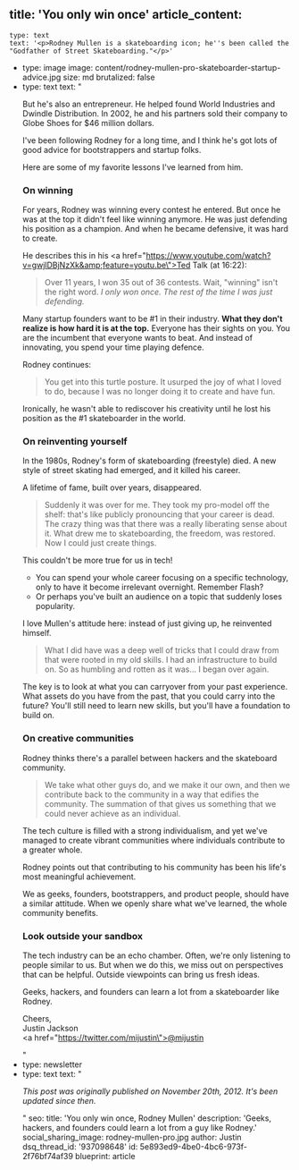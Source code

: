 title: 'You only win once'
article_content:
  -
    type: text
    text: '<p>Rodney Mullen is a skateboarding icon; he''s been called the "Godfather of Street Skateboarding."</p>'
  -
    type: image
    image: content/rodney-mullen-pro-skateboarder-startup-advice.jpg
    size: md
    brutalized: false
  -
    type: text
    text: "<p>But he's also an entrepreneur. He helped found World Industries and Dwindle Distribution. In 2002, he and his partners sold their company to Globe Shoes for $46 million dollars.</p><p>I've been following Rodney for a long time, and I think he's got lots of good advice for bootstrappers and startup folks.</p><p>Here are some of my favorite lessons I've learned from him.</p><h3>On winning</h3><p>For years, Rodney was winning every contest he entered. But once he was at the top it didn't feel like winning anymore. He was just defending his position as a champion. And when he became defensive, it was hard to create.</p><p>He describes this in his <a href=\"https://www.youtube.com/watch?v=gwjlDBjNzXk&amp;feature=youtu.be\">Ted Talk</a>&nbsp;(at 16:22):</p><blockquote><p>Over 11 years, I won 35 out of 36 contests. Wait, \"winning\" isn't the right word.&nbsp;<i>I only won once. The rest of the time I was just defending.</i></p></blockquote><p>Many startup founders want to be #1 in their industry. <strong>What they don't realize is how hard it is at the top.</strong>&nbsp;Everyone has their sights on you. You are the incumbent that everyone wants to beat. And instead of innovating, you spend your time playing defence.<br></p><p>Rodney continues:</p><blockquote><p>You get into this turtle posture. It usurped the joy of what I loved to do, because I was no longer doing it to create and have fun.</p></blockquote><p>Ironically, he wasn't able to rediscover his creativity until he lost his position as the #1 skateboarder in the world.<br></p><h3>On reinventing yourself</h3><p>In the 1980s, Rodney's form of skateboarding (freestyle) died. A new style of street skating had emerged, and it killed his career.</p><p>A lifetime of fame, built over years, disappeared.&nbsp;</p><blockquote><p>Suddenly it was over for me. They took my pro-model off the shelf: that's like publicly pronouncing that your career is dead. The crazy thing was that there was a really liberating sense about it. What drew me to skateboarding, the freedom, was restored. Now I could just create things.</p></blockquote><p>This couldn't be more true for us in tech!</p><ul><li>You can spend your whole career focusing on a specific technology, only to have it become irrelevant overnight. Remember Flash?</li><li>Or perhaps you've built an audience on a topic that suddenly loses popularity.</li></ul><p>I love Mullen's attitude here: instead of just giving up, he reinvented himself.</p><blockquote><p>What I did have was a deep well of tricks that I could draw from that were rooted in my old skills. I had an infrastructure to build on. So as humbling and rotten as it was… I began over again.</p></blockquote><p>The key is to look at what you can carryover from your past experience. What assets do you have from the past, that you could carry into the future? You'll still need to learn new skills, but you'll have a foundation to build on.</p><h3>On creative communities</h3><p>Rodney thinks there's a parallel between hackers and the skateboard community.</p><blockquote><p>We take what other guys do, and we make it our own, and then we contribute back to the community in a way that edifies the community. The summation of that gives us something that we could never achieve as an individual.</p></blockquote><p>The tech culture is filled with a strong individualism, and yet we've managed to create vibrant communities where individuals contribute to a greater whole.&nbsp;</p><p>Rodney points out that contributing to his community has been his life's most meaningful achievement.</p><p>We as geeks, founders, bootstrappers, and product people, should have a similar attitude. When we openly share what we've learned, the whole community benefits.</p><h3>Look outside your sandbox</h3><p>The tech industry can be an echo chamber. Often, we're only listening to people similar to us. But when we do this, we miss out on perspectives that can be helpful. Outside viewpoints can bring us fresh ideas.</p><p>Geeks, hackers, and founders can learn a lot from a skateboarder like Rodney.</p><p>Cheers,<br>Justin Jackson<br><a href=\"https://twitter.com/mijustin\">@mijustin</a></p>"
  -
    type: newsletter
  -
    type: text
    text: "<p><i>This post was originally published on November 20th, 2012. It's been updated since then.</i></p>"
seo:
  title: 'You only win once, Rodney Mullen'
  description: 'Geeks, hackers, and founders could learn a lot from a guy like Rodney.'
social_sharing_image: rodney-mullen-pro.jpg
author: Justin
dsq_thread_id: '937098648'
id: 5e893ed9-4be0-4bc6-973f-2f76bf74af39
blueprint: article
